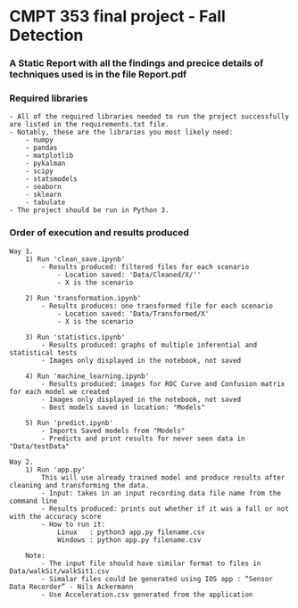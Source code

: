# CMPT 353 final project - Fall Detection
### A Static Report with all the findings and precice details of techniques used is in the file Report.pdf
### Required libraries

    - All of the required libraries needed to run the project successfully are listed in the requirements.txt file. 
    - Notably, these are the libraries you most likely need:
        - numpy
        - pandas
        - matplotlib
        - pykalman
        - scipy
        - statsmodels
        - seaborn
        - sklearn
        - tabulate
    - The project should be run in Python 3.
    
### Order of execution and results produced
    Way 1.
        1) Run 'clean_save.ipynb'
            - Results produced: filtered files for each scenario
                - Location saved: 'Data/Cleaned/X/''
                - X is the scenario
                
        2) Run 'transformation.ipynb'
            - Results produces: one transformed file for each scenario
                - Location saved: 'Data/Transformed/X'
                - X is the scenario
            
        3) Run 'statistics.ipynb'
            - Results produced: graphs of multiple inferential and statistical tests
            - Images only displayed in the notebook, not saved
            
        4) Run 'machine_learning.ipynb'
            - Results produced: images for ROC Curve and Confusion matrix for each model we created
            - Images only displayed in the notebook, not saved
            - Best models saved in location: "Models"
        
        5) Run 'predict.ipynb'
            - Imports Saved models from "Models" 
            - Predicts and print results for never seen data in "Data/testData"
        
    Way 2.   
        1) Run 'app.py'
            This will use already trained model and produce results after cleaning and transforming the data.
            - Input: takes in an input recording data file name from the command line
            - Results produced: prints out whether if it was a fall or not with the accuracy score
            - How to run it: 
                Linux   : python3 app.py filename.csv 
                Windows : python app.py filename.csv
            
        Note:
            - The input file should have similar format to files in Data/walkSit/walkSit1.csv
            - Simalar files could be generated using IOS app : “Sensor Data Recorder” - Nils Ackermann
            - Use Acceleration.csv generated from the application
